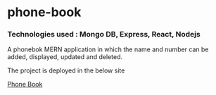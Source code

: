 # phone-book
### Technologies used : Mongo DB, Express, React, Nodejs

A phonebok MERN application in which the name and number can be added, displayed, updated and deleted.

The project is deployed in the below site

[Phone Book](https://thawing-dusk-32296.herokuapp.com/)
